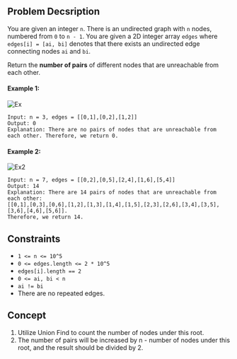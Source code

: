 ## Problem Decsription

You are given an integer `n`. There is an undirected graph with `n` nodes, numbered from `0` to `n - 1`. You are given a 2D integer array `edges` where `edges[i] = [ai, bi]` denotes that there exists an undirected edge connecting nodes `ai` and `bi`.

Return the **number of pairs** of different nodes that are unreachable from each other.

 

#### Example 1:
![Ex](https://assets.leetcode.com/uploads/2022/05/05/tc-3.png)
```plaintext
Input: n = 3, edges = [[0,1],[0,2],[1,2]]
Output: 0
Explanation: There are no pairs of nodes that are unreachable from each other. Therefore, we return 0.
```
#### Example 2:
![Ex2](https://assets.leetcode.com/uploads/2022/05/05/tc-2.png)
```plaintext
Input: n = 7, edges = [[0,2],[0,5],[2,4],[1,6],[5,4]]
Output: 14
Explanation: There are 14 pairs of nodes that are unreachable from each other:
[[0,1],[0,3],[0,6],[1,2],[1,3],[1,4],[1,5],[2,3],[2,6],[3,4],[3,5],[3,6],[4,6],[5,6]].
Therefore, we return 14.
```

## Constraints

- `1 <= n <= 10^5`
- `0 <= edges.length <= 2 * 10^5`
- `edges[i].length == 2`
- `0 <= ai, bi < n`
- `ai != bi`
- There are no repeated edges.

## Concept
1. Utilize Union Find to count the number of nodes under this root.
2. The number of pairs will be increased by n - number of nodes under this root, and the result should be divided by 2.
